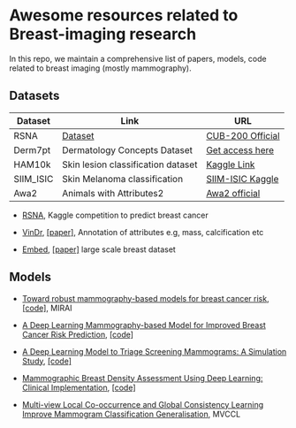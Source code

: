 # Awesome resources related to Breast-imaging research
In this repo, we maintain a comprehensive list of papers, models, code related to breast imaging (mostly mammography).


## Datasets
| Dataset   | Link                        | URL                                                                                 |
|-----------|------------------------------------|-------------------------------------------------------------------------------------|
| RSNA   |[Dataset]((https://www.kaggle.com/competitions/rsna-breast-cancer-detection/data),)         | [CUB-200 Official](https://www.vision.caltech.edu/datasets/cub_200_2011/)           |
| Derm7pt   | Dermatology Concepts Dataset       | [Get access here](https://derm.cs.sfu.ca/Welcome.html)                              |
| HAM10k    | Skin lesion classification dataset | [Kaggle Link](https://www.kaggle.com/kmader/skin-cancer-mnist-ham10000)             |
| SIIM_ISIC | Skin Melanoma classification       | [SIIM-ISIC Kaggle](https://www.kaggle.com/c/siim-isic-melanoma-classification/data) |
| Awa2      | Animals with Attributes2           | [Awa2 official](https://cvml.ista.ac.at/AwA2/)                                      |

* [RSNA](https://www.kaggle.com/competitions/rsna-breast-cancer-detection/data), Kaggle competition to predict breast cancer

* [VinDr](https://vindr.ai/datasets/mammo), [[paper]](https://www.nature.com/articles/s41597-023-02100-7), Annotation of attributes e.g, mass, calcification etc

* [Embed](https://registry.opendata.aws/emory-breast-imaging-dataset-embed/), [[paper]](https://registry.opendata.aws/emory-breast-imaging-dataset-embed/) large scale breast dataset

## Models
* [Toward robust mammography-based models for breast cancer risk](https://www.science.org/doi/10.1126/scitranslmed.aba4373), [[code]](https://github.com/yala/OncoNet_Public), MIRAI
  
* [A Deep Learning Mammography-based Model for Improved Breast Cancer Risk Prediction](https://pubs.rsna.org/doi/full/10.1148/radiol.2019182716), [[code]](https://github.com/yala/OncoNet_Public)
  
* [A Deep Learning Model to Triage Screening Mammograms: A Simulation Study](https://pubs.rsna.org/doi/10.1148/radiol.2019182908), [[code]](https://github.com/yala/OncoNet_Public)
  
* [Mammographic Breast Density Assessment Using Deep Learning: Clinical Implementation](https://pubs.rsna.org/doi/10.1148/radiol.2018180694), [[code]](https://github.com/yala/OncoNet_Public)

* [Multi-view Local Co-occurrence and Global Consistency Learning Improve Mammogram Classification Generalisation](https://arxiv.org/pdf/2209.10478.pdf), MVCCL
